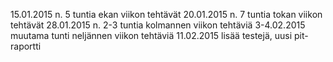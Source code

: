 15.01.2015 n. 5 tuntia ekan viikon tehtävät
20.01.2015 n. 7 tuntia tokan viikon tehtävät
28.01.2015 n. 2-3 tuntia kolmannen viikon tehtäviä 
3-4.02.2015 muutama tunti neljännen viikon tehtäviä
11.02.2015 lisää testejä, uusi pit-raportti

